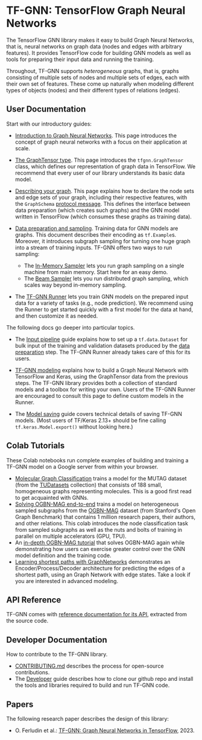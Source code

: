 # TF-GNN: TensorFlow Graph Neural Networks

The TensorFlow GNN library makes it easy to build Graph Neural Networks, that
is, neural networks on graph data (nodes and edges with arbitrary features).
It provides TensorFlow code for building GNN models as well as tools for
preparing their input data and running the training.

Throughout, TF-GNN supports *heterogeneous* graphs, that is, graphs consisting
of multiple sets of nodes and multiple sets of edges, each with their own set of
features. These come up naturally when modeling different types of objects
(nodes) and their different types of relations (edges).

## User Documentation

Start with our introductory guides:

  * [Introduction to Graph Neural Networks](intro.md). This page introduces the
    concept of graph neural networks with a focus on their application at scale.

  * [The GraphTensor type](graph_tensor.md). This page introduces the
    `tfgnn.GraphTensor` class, which defines our representation of graph data
    in TensorFlow. We recommend that every user of our library understands its
    basic data model.

  * [Describing your graph](schema.md). This page explains how to declare the
    node sets and edge sets of your graph, including their respective features,
    with the `GraphSchema`
    [protocol message](https://developers.google.com/protocol-buffers).
    This defines the interface between data preparation (which creates such
    graphs) and the GNN model written in TensorFlow (which consumes these
    graphs as training data).

  * [Data preparation and sampling](data_prep.md). Training data for GNN
    models are graphs. This document describes their encoding as `tf.Example`s.
    Moreover, it introduces subgraph sampling for turning one huge graph into a
    stream of training inputs. TF-GNN offers two ways to run sampling:

      * The [In-Memory Sampler](inmemory_sampler.md) lets you run graph
        sampling on a single machine from main memory. Start here for an
        easy demo.
      * The [Beam Sampler](beam_sampler.md) lets you run distributed
        graph sampling, which scales way beyond in-memory sampling.

  * The [TF-GNN Runner](runner.md) lets you train GNN models on the
    prepared input data for a variety of tasks (e.g., node prediction).
    We recommend using the Runner to get started quickly with a first model
    for the data at hand, and then customize it as needed.

The following docs go deeper into particular topics.

  * The [Input pipeline](input_pipeline.md) guide explains how to set up
    a `tf.data.Dataset` for bulk input of the training and validation datasets
    produced by the [data preparation](data_prep.md) step. The TF-GNN Runner
    already takes care of this for its users.

  * [TF-GNN modeling](gnn_modeling.md) explains how to build a Graph Neural
    Network with TensorFlow and Keras, using the GraphTensor data from the
    previous steps. The TF-GNN library provides both a collection of standard
    models and a toolbox for writing your own. Users of the TF-GNN Runner
    are encouraged to consult this page to define custom models in the Runner.

  * The [Model saving](model_saving.md) guide covers technical details of
    saving TF-GNN models. (Most users of TF/Keras 2.13+ should be fine calling
    `tf.keras.Model.export()` without looking here.)

## Colab Tutorials

These Colab notebooks run complete examples of building and training a TF-GNN
model on a Google server from within your browser.

  * [Molecular Graph
    Classification](https://colab.research.google.com/github/tensorflow/gnn/blob/master/examples/notebooks/intro_mutag_example.ipynb)
    trains a model for the MUTAG dataset (from the
    [TUDatasets](https://chrsmrrs.github.io/datasets/) collection) that consists
    of 188 small, homogeneous graphs representing molecules. This is a good
    first read to get acquainted with GNNs.
  * [Solving OGBN-MAG
    end-to-end](https://colab.research.google.com/github/tensorflow/gnn/blob/master/examples/notebooks/ogbn_mag_e2e.ipynb)
    trains a model on heterogeneous sampled subgraphs from the
    [OGBN-MAG](https://ogb.stanford.edu/docs/nodeprop/#ogbn-mag) dataset (from
    Stanford's Open Graph Benchmark) that contains 1 million research papers,
    their authors, and other relations. This colab introduces the node
    classification task from sampled subgraphs as well as the nuts and bolts of
    training in parallel on multiple accelerators (GPU, TPU).
  * An [in-depth OGBN-MAG
    tutorial](https://colab.research.google.com/github/tensorflow/gnn/blob/master/examples/notebooks/ogbn_mag_indepth.ipynb)
    that solves OGBN-MAG again while demonstrating how users can exercise
    greater control over the GNN model definition and the training code.
  * [Learning shortest paths with
    GraphNetworks](https://colab.research.google.com/github/tensorflow/gnn/blob/master/examples/notebooks/graph_network_shortest_path.ipynb)
    demonstrates an Encoder/Process/Decoder architecture for predicting the
    edges of a shortest path, using an Graph Network with edge states.
    Take a look if you are interested in advanced modeling.

## API Reference

TF-GNN comes with
[reference documentation for its API](https://github.com/tensorflow/gnn/blob/main/tensorflow_gnn/docs/api_docs/README.md),
extracted from the source code.

## Developer Documentation

How to contribute to the TF-GNN library.

  * [CONTRIBUTING.md](https://github.com/tensorflow/gnn/blob/main/CONTRIBUTING.md)
    describes the process for open-source contributions.
  * The [Developer](developer.md) guide describes how to clone our github repo
    and install the tools and libraries required to build and run TF-GNN code.

## Papers

The following research paper describes the design of this library:

  * O. Ferludin et al.: [TF-GNN: Graph Neural Networks in
  TensorFlow](https://arxiv.org/abs/2207.03522), 2023.
